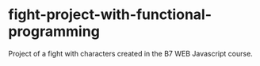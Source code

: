 # fight-project-with-functional-programming
 Project of a fight with characters created in the B7 WEB Javascript course.
